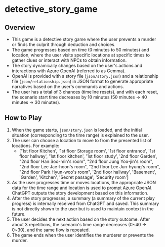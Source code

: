 # detective_story_game

## Overview
- This game is a detective story game where the user prevents a murder or finds the culprit through deduction and choices.
- The game progresses based on time (0 minutes to 50 minutes) and location, where the user visits specific locations at specific times to gather clues or interact with NPCs to obtain information.
- The story dynamically changes based on the user's actions and interactions with Azure OpenAI (referred to as Gemma).
- OpenAI is provided with a story file (`json/story.json`) and a relationship file (`json/relationship.json`) in JSON format to generate appropriate narratives based on the user's commands and actions.
- The user has a total of 3 chances (timeline resets), and with each reset, the scenario start time decreases by 10 minutes (50 minutes → 40 minutes → 30 minutes).

## How to Play
1. When the game starts, `json/story.json` is loaded, and the initial situation (corresponding to the time range) is explained to the user.
2. The user can choose a location to move to from the presented list of locations. For example:
   - ['1st floor Kitchen', '1st floor Storage room', '1st floor entrance', '1st floor hallway', '1st floor kitchen', '1st floor study', '2nd floor Garden', "2nd floor Han Soo-min's room", "2nd floor Jung Yoo-jin's room", "2nd floor Lee Jae-hoon's room", "2nd floor Lee Jun-hyung's room", "2nd floor Park Hyun-woo's room", '2nd floor hallway', 'Basement', 'Garden', 'Kitchen', 'Secret passage', 'Security room']
3. As the user progresses time or moves locations, the appropriate JSON data for the time range and location is used to prompt Azure OpenAI. ChatGPT outputs the story development based on this information.
4. After the story progresses, a summary (a summary of the current play progress) is internally received from ChatGPT and saved. This summary is not directly shown to the user but is used to maintain context in the future.
5. The user decides the next action based on the story outcome. After about 3 repetitions, the scenario's time range decreases (0~40 → 0~30), and the same flow is repeated.
6. The game ends when the user identifies the murderer or prevents the murder.

